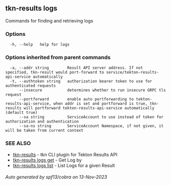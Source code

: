 ## tkn-results logs

Commands for finding and retrieving logs

### Options

```
  -h, --help   help for logs
```

### Options inherited from parent commands

```
  -a, --addr string        Result API server address. If not specified, tkn-result would port-forward to service/tekton-results-api-service automatically
  -t, --authtoken string   authorization bearer token to use for authenticated requests
      --insecure           determines whether to run insecure GRPC tls request
      --portforward        enable auto portforwarding to tekton-results-api-service, when addr is set and portforward is true, tkn-results will portforward tekton-results-api-service automatically (default true)
      --sa string          ServiceAccount to use instead of token for authorization and authentication
      --sa-ns string       ServiceAccount Namespace, if not given, it will be taken from current context
```

### SEE ALSO

* [tkn-results](tkn-results.md)	 - tkn CLI plugin for Tekton Results API
* [tkn-results logs get](tkn-results_logs_get.md)	 - Get Log by <log-name>
* [tkn-results logs list](tkn-results_logs_list.md)	 - List Logs for a given Result

###### Auto generated by spf13/cobra on 13-Nov-2023
